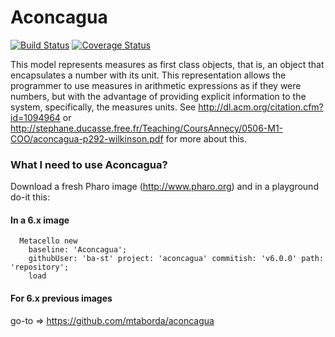 Aconcagua
=======
[![Build Status](https://travis-ci.org/ba-st/Aconcagua.svg?branch=development)](https://travis-ci.org/ba-st/Aconcagua)
[![Coverage Status](https://coveralls.io/repos/github/ba-st/Aconcagua/badge.svg?branch=development)](https://coveralls.io/github/ba-st/Aconcagua?branch=development)

This model represents measures as first class objects, that is, an object that encapsulates a number with its unit. This representation allows the programmer to use measures in arithmetic expressions as if they were numbers, but with the advantage of providing explicit information to the system, specifically, the measures units. See http://dl.acm.org/citation.cfm?id=1094964 or http://stephane.ducasse.free.fr/Teaching/CoursAnnecy/0506-M1-COO/aconcagua-p292-wilkinson.pdf for more about this.

### What I need to use Aconcagua?
Download a fresh Pharo image (http://www.pharo.org) and in a playground do-it this:

#### In a 6.x image
      Metacello new
        baseline: 'Aconcagua';
        githubUser: 'ba-st' project: 'aconcagua' commitish: 'v6.0.0' path: 'repository';
        load

#### For 6.x previous images
go-to => https://github.com/mtaborda/aconcagua
